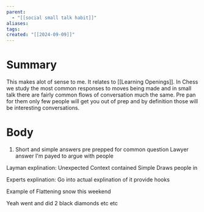 ```yaml
---
parent:
  - "[[social small talk habit]]"
aliases: 
tags: 
created: "[[2024-09-09]]"
---
```

# Summary 
This makes alot of sense to me. It relates to [[Learning Openings]]. In Chess we study the most common responses to moves being made and in small talk there are fairly common flows of conversation much the same. Pre pan for them only few people will get you out of prep and by definition those will be interesting conversations.
# Body

1. Short and simple answers pre prepped for common question
Lawyer answer I'm payed to argue with people

Layman explination:
Unexpected
Context contained
Simple 
Draws people in

Experts explination:
Go into actual explination of it provide hooks


Example of 
Flattening snow this weekend 

Yeah went and did 2 black diamonds etc etc